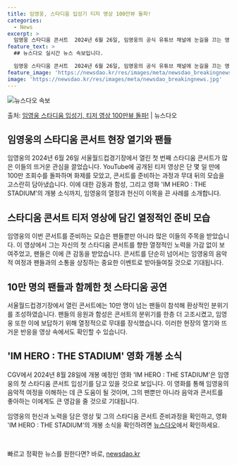 ```yaml
---
title: 임영웅, 스타디움 입성기 티저 영상 100만뷰 돌파!
categories:
  - News
excerpt: >
  임영웅 스타디움 콘서트  2024년 6월 26일, 임영웅의 공식 유튜브 채널에 눈길을 끄는 영상이 공개되었습…
feature_text: >
  ## 뉴스다오 실시간 뉴스 속보입니다.

  임영웅 스타디움 콘서트  2024년 6월 26일, 임영웅의 공식 유튜브 채널에 눈길을 끄는 영상이 공개되었습…
feature_image: 'https://newsdao.kr/res/images/meta/newsdao_breakingnews.jpg'
image: 'https://newsdao.kr/res/images/meta/newsdao_breakingnews.jpg'
---
```


![뉴스다오 속보](https://newsdao.kr/res/images/meta/newsdao_breakingnews.jpg)

<p>출처: <a href="https://newsdao.kr/4655" rel="dofollow">임영웅 스타디움 입성기, 티저 영상 100만뷰 돌파!</a> | 뉴스다오</p>

## 임영웅의 스타디움 콘서트 현장 열기와 팬들

임영웅의 2024년 6월 26일 서울월드컵경기장에서 열린 첫 번째 스타디움 콘서트가 많은 이들의 뜨거운 관심을 끌었습니다. YouTube에 공개된 티저 영상은 단 몇 일 만에 100만 조회수를 돌파하며 화제를 모았고, 콘서트를 준비하는 과정과 무대 뒤의 모습을 고스란히 담아냈습니다. 이에 대한 감동과 함성, 그리고 영화 'IM HERO : THE STADIUM'의 개봉 소식까지, 임영웅의 열정과 헌신이 이목을 끈 사례를 소개합니다.

## 스타디움 콘서트 티저 영상에 담긴 열정적인 준비 모습
임영웅의 이번 콘서트를 준비하는 모습은 팬들뿐만 아니라 많은 이들의 주목을 받았습니다. 이 영상에서 그는 자신의 첫 스타디움 콘서트를 향한 열정적인 노력을 가감 없이 보여주었고, 팬들은 이에 큰 감동을 받았습니다. 콘서트를 단순히 넘어서는 임영웅의 음악적 여정과 팬들과의 소통을 상징하는 중요한 이벤트로 받아들여질 것으로 기대됩니다.

## 10만 명의 팬들과 함께한 첫 스타디움 공연
서울월드컵경기장에서 열린 콘서트에는 10만 명이 넘는 팬들이 참석해 환상적인 분위기를 조성하였습니다. 팬들의 응원과 함성은 콘서트의 분위기를 한층 더 고조시켰고, 임영웅 또한 이에 보답하기 위해 열정적으로 무대를 장식했습니다. 이러한 현장의 열기와 뜨거운 반응을 영상 속에서도 확인할 수 있습니다.

## 'IM HERO : THE STADIUM' 영화 개봉 소식
CGV에서 2024년 8월 28일에 개봉 예정인 영화 'IM HERO : THE STADIUM'은 임영웅의 첫 스타디움 콘서트 입성기를 담고 있을 것으로 보입니다. 이 영화를 통해 임영웅의 음악적 여정을 이해하는 데 큰 도움이 될 것이며, 그의 팬뿐만 아니라 음악과 콘서트를 좋아하는 이에게도 큰 영감을 줄 것으로 기대됩니다.

임영웅의 헌신과 노력을 담은 영상 및 그의 스타디움 콘서트 준비과정을 확인하고, 영화 'IM HERO : THE STADIUM'의 개봉 소식을 확인하려면 [뉴스다오](https://newsdao.kr/4655)에서 확인하세요.

<p data-ke-size="size16">&nbsp;</p> 

빠르고 정확한 뉴스를 원한다면? 바로, <a href="https://newsdao.kr" rel="dofollow">newsdao.kr</a>


